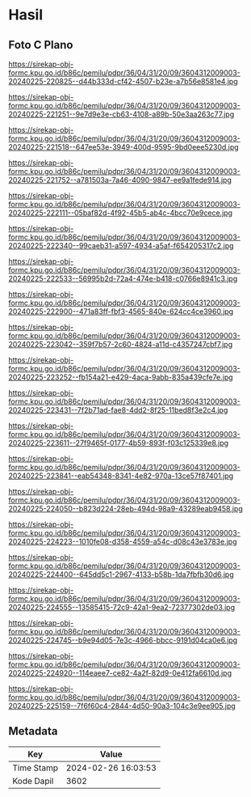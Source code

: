 # Hasil

## Foto C Plano

https://sirekap-obj-formc.kpu.go.id/b86c/pemilu/pdpr/36/04/31/20/09/3604312009003-20240225-220825--d44b333d-cf42-4507-b23e-a7b56e8581e4.jpg

https://sirekap-obj-formc.kpu.go.id/b86c/pemilu/pdpr/36/04/31/20/09/3604312009003-20240225-221251--9e7d9e3e-cb63-4108-a89b-50e3aa263c77.jpg

https://sirekap-obj-formc.kpu.go.id/b86c/pemilu/pdpr/36/04/31/20/09/3604312009003-20240225-221518--647ee53e-3949-400d-9595-9bd0eee5230d.jpg

https://sirekap-obj-formc.kpu.go.id/b86c/pemilu/pdpr/36/04/31/20/09/3604312009003-20240225-221752--a781503a-7a46-4090-9847-ee9a1fede914.jpg

https://sirekap-obj-formc.kpu.go.id/b86c/pemilu/pdpr/36/04/31/20/09/3604312009003-20240225-222111--05baf82d-4f92-45b5-ab4c-4bcc70e9cece.jpg

https://sirekap-obj-formc.kpu.go.id/b86c/pemilu/pdpr/36/04/31/20/09/3604312009003-20240225-222340--99caeb31-a597-4934-a5af-f654205317c2.jpg

https://sirekap-obj-formc.kpu.go.id/b86c/pemilu/pdpr/36/04/31/20/09/3604312009003-20240225-222533--56995b2d-72a4-474e-b418-c0766e8941c3.jpg

https://sirekap-obj-formc.kpu.go.id/b86c/pemilu/pdpr/36/04/31/20/09/3604312009003-20240225-222900--471a83ff-fbf3-4565-840e-624cc4ce3960.jpg

https://sirekap-obj-formc.kpu.go.id/b86c/pemilu/pdpr/36/04/31/20/09/3604312009003-20240225-223042--359f7b57-2c60-4824-a11d-c4357247cbf7.jpg

https://sirekap-obj-formc.kpu.go.id/b86c/pemilu/pdpr/36/04/31/20/09/3604312009003-20240225-223252--fb154a21-e429-4aca-9abb-835a439cfe7e.jpg

https://sirekap-obj-formc.kpu.go.id/b86c/pemilu/pdpr/36/04/31/20/09/3604312009003-20240225-223431--7f2b71ad-fae8-4dd2-8f25-11bed8f3e2c4.jpg

https://sirekap-obj-formc.kpu.go.id/b86c/pemilu/pdpr/36/04/31/20/09/3604312009003-20240225-223611--27f9465f-0177-4b59-893f-f03c125339e8.jpg

https://sirekap-obj-formc.kpu.go.id/b86c/pemilu/pdpr/36/04/31/20/09/3604312009003-20240225-223841--eab54348-8341-4e82-970a-13ce57f87401.jpg

https://sirekap-obj-formc.kpu.go.id/b86c/pemilu/pdpr/36/04/31/20/09/3604312009003-20240225-224050--b823d224-28eb-494d-98a9-43289eab9458.jpg

https://sirekap-obj-formc.kpu.go.id/b86c/pemilu/pdpr/36/04/31/20/09/3604312009003-20240225-224223--1010fe08-d358-4559-a54c-d08c43e3783e.jpg

https://sirekap-obj-formc.kpu.go.id/b86c/pemilu/pdpr/36/04/31/20/09/3604312009003-20240225-224400--645dd5c1-2967-4133-b58b-1da7fbfb30d6.jpg

https://sirekap-obj-formc.kpu.go.id/b86c/pemilu/pdpr/36/04/31/20/09/3604312009003-20240225-224555--13585415-72c9-42a1-9ea2-72377302de03.jpg

https://sirekap-obj-formc.kpu.go.id/b86c/pemilu/pdpr/36/04/31/20/09/3604312009003-20240225-224745--b9e94d05-7e3c-4966-bbcc-9191d04ca0e6.jpg

https://sirekap-obj-formc.kpu.go.id/b86c/pemilu/pdpr/36/04/31/20/09/3604312009003-20240225-224920--114eaee7-ce82-4a2f-82d9-0e412fa6610d.jpg

https://sirekap-obj-formc.kpu.go.id/b86c/pemilu/pdpr/36/04/31/20/09/3604312009003-20240225-225159--7f6f60c4-2844-4d50-90a3-104c3e9ee905.jpg


## Metadata

| Key        | Value               |
| ---------- | ------------------- |
| Time Stamp | 2024-02-26 16:03:53 |
| Kode Dapil | 3602                |



